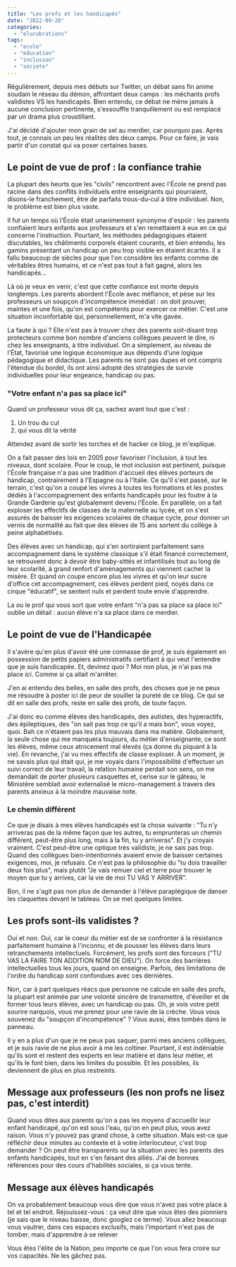 ```yaml
---
title: "Les profs et les handicapés"
date: "2022-09-28"
categories: 
  - "elucubrations"
tags: 
  - "ecole"
  - "education"
  - "inclusion"
  - "societe"
---
```


Régulièrement, depuis mes débuts sur Twitter, un débat sans fin anime soudain le réseau du démon, affrontant deux camps : les méchants profs validistes VS les handicapés. Bien entendu, ce débat ne mène jamais à aucune conclusion pertinente, s'essouffle tranquillement ou est remplacé par un drama plus croustillant.

J'ai décidé d'ajouter mon grain de sel au merdier, car pourquoi pas. Après tout, je connais un peu les réalités des deux camps. Pour ce faire, je vais partir d'un constat qui va poser certaines bases.

## Le point de vue de prof : la confiance trahie

La plupart des heurts que les "civils" rencontrent avec l'École ne prend pas racine dans des conflits individuels entre enseignants qui pourraient, disons-le franchement, être de parfaits trous-du-cul à titre individuel. Non, le problème est bien plus vaste.

Il fut un temps où l'École était unanimement synonyme d'espoir : les parents confiaient leurs enfants aux professeurs et s'en remettaient à eux en ce qui concerne l'instruction. Pourtant, les méthodes pédagogiques étaient discutables, les châtiments corporels étaient courants, et bien entendu, les gamins présentant un handicap un peu trop visible en étaient écartés. Il a fallu beaucoup de siècles pour que l'on considère les enfants comme de véritables êtres humains, et ce n'est pas tout à fait gagné, alors les handicapés...

Là où je veux en venir, c'est que cette confiance est morte depuis longtemps. Les parents abordent l'École avec méfiance, et pèse sur les professeurs un soupçon d'incompétence immédiat : on doit prouver, maintes et une fois, qu'on est compétents pour exercer ce métier. C'est une situation inconfortable qui, personnellement, m'a vite gavée.

La faute à qui ? Elle n'est pas à trouver chez des parents soit-disant trop protecteurs comme bon nombre d'anciens collègues peuvent le dire, ni chez les enseignants, à titre individuel. On a simplement, au niveau de l'État, favorisé une logique économique aux dépends d’une logique pédagogique et didactique. Les parents ne sont pas dupes et ont compris l'étendue du bordel, ils ont ainsi adopté des stratégies de survie individuelles pour leur engeance, handicap ou pas.

### "Votre enfant n'a pas sa place ici"

Quand un professeur vous dit ça, sachez avant tout que c'est :

1. Un trou du cul
2. qui vous dit la vérité

Attendez avant de sortir les torches et de hacker ce blog, je m'explique.

On a fait passer des lois en 2005 pour favoriser l'inclusion, à tout les niveaux, dont scolaire. Pour le coup, le mot inclusion est pertinent, puisque l'École française n'a pas une tradition d'accueil des élèves porteurs de handicap, contrairement à l'Espagne ou à l'Italie. Ce qu'il s'est passé, sur le terrain, c'est qu'on a coupé les vivres à toutes les formations et les postes dédiés à l'accompagnement des enfants handicapés pour les foutre à la Grande Garderie qu'est globalement devenu l'École. En parallèle, on a fait exploser les effectifs de classes de la maternelle au lycée, et on s'est assurés de baisser les exigences scolaires de chaque cycle, pour donner un vernis de normalité au fait que des élèves de 15 ans sortent du collège à peine alphabétisés.

Des élèves avec un handicap, qui s'en sortiraient parfaitement sans accompagnement dans le système classique s'il était financé correctement, se retrouvent donc à devoir être baby-sittés et infantilisés tout au long de leur scolarité, à grand renfort d'aménagements qui viennent cacher la misère. Et quand on coupe encore plus les vivres et qu'on leur sucre d'office cet accompagnement, ces élèves perdent pied, noyés dans ce cirque "éducatif", se sentent nuls et perdent toute envie d'apprendre.

La ou le prof qui vous sort que votre enfant "n'a pas sa place sa place ici" oublie un détail : aucun élève n'a sa place dans ce merdier.

## Le point de vue de l'Handicapée

Il s'avère qu'en plus d'avoir été une connasse de prof, je suis également en possession de petits papiers administratifs certifiant à qui veut l'entendre que je suis handicapée. Et, devinez quoi ? Moi non plus, je n'ai pas ma place _ici_. Comme si ça allait m'arrêter.

J'en ai entendu des belles, en salle des profs, des choses que je ne peux me résoudre à poster ici de peur de souiller la pureté de ce blog. Ce qui se dit en salle des profs, reste en salle des profs, de toute façon.

J'ai donc eu comme élèves des handicapés, des autistes, des hyperactifs, des épileptiques, des "on sait pas trop ce qu'il a mais bon", vous voyez, quoi. Bah ce n'étaient pas les plus mauvais dans ma matière. Globalement, la seule chose qui me manquera toujours, du métier d'enseignante, ce sont les élèves, même ceux atrocement mal élevés (ça donne du piquant à la vie). En revanche, j'ai vu mes effectifs de classe exploser. À un moment, je ne savais plus qui était qui, je me voyais dans l'impossibilité d'effectuer un suivi correct de leur travail, la relation humaine perdait son sens, on me demandait de porter plusieurs casquettes et, cerise sur le gâteau, le Ministère semblait avoir externalisé le micro-management à travers des parents anxieux à la moindre mauvaise note.

### Le chemin différent

Ce que je disais à mes élèves handicapés est la chose suivante : "Tu n'y arriveras pas de la même façon que les autres, tu emprunteras un chemin différent, peut-être plus long, mais à la fin, tu y arriveras". Et j'y croyais vraiment. C'est peut-être une optique très validiste, je ne sais pas trop. Quand des collègues bien-intentionnés avaient envie de baisser certaines exigences, moi, je refusais. Ce n'est pas la philosophie du "tu dois travailler deux fois plus", mais plutôt "Je vais remuer ciel et terre pour trouver le moyen que tu y arrives, car la vie de moi TU VAS Y ARRIVER".

Bon, il ne s'agit pas non plus de demander à l'élève paraplégique de danser les claquettes devant le tableau. On se met quelques limites.

## Les profs sont-ils validistes ?

Oui et non. Oui, car le coeur du métier est de se confronter à la résistance parfaitement humaine à l'inconnu, et de pousser les élèves dans leurs retranchements intellectuels. Forcément, les profs sont des forceurs ("TU VAS LA FAIRE TON ADDITION NOM DE DIEU"). On force des barrières intellectuelles tous les jours, quand on enseigne. Parfois, des limitations de l'ordre du handicap sont confondues avec ces dernières.

Non, car à part quelques réacs que personne ne calcule en salle des profs, la plupart est animée par une volonté sincère de transmettre, d'éveiller et de former tous leurs élèves, avec un handicap ou pas. Oh, je vois votre petit sourire narquois, vous me prenez pour une ravie de la crèche. Vous vous souvenez du "soupçon d'incompétence" ? Vous aussi, êtes tombés dans le panneau.

Il y en a plus d'un que je ne peux pas saquer, parmi mes anciens collègues, et je suis ravie de ne plus avoir à me les coltiner. Pourtant, il est indéniable qu'ils sont et restent des experts en leur matière et dans leur métier, et qu'ils le font bien, dans les limites du possible. Et les possibles, ils deviennent de plus en plus restreints.

## Message aux professeurs (les non profs ne lisez pas, c'est interdit)

Quand vous dites aux parents qu'on a pas les moyens d'accueillir leur enfant handicapé, qu'on est sous l'eau, qu'on en peut plus, vous avez raison. Vous n'y pouvez pas grand chose, à cette situation. Mais est-ce que réfléchir deux minutes au contexte et à votre interlocuteur, c'est trop demander ? On peut être transparents sur la situation avec les parents des enfants handicapés, tout en s'en faisant des alliés. J'ai de bonnes références pour des cours d'habilités sociales, si ça vous tente.

## Message aux élèves handicapés

On va probablement beaucoup vous dire que vous n'avez pas votre place à tel et tel endroit. Réjouissez-vous : ça veut dire que vous êtes des pionniers (je sais que le niveau baisse, donc googlez ce terme). Vous allez beaucoup vous vautrer, dans ces espaces exclusifs, mais l'important n'est pas de tomber, mais d'apprendre à se relever

Vous êtes l'élite de la Nation, peu importe ce que l'on vous fera croire sur vos capacités. Ne les gâchez pas.
